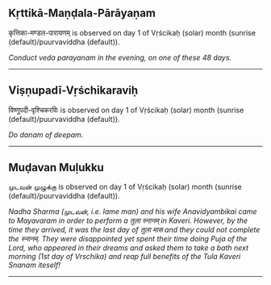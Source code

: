 ## Kṛttikā-Maṇḍala-Pārāyaṇam
कृत्तिका-मण्डल-पारायणम् is observed on day 1 of Vṛścikaḥ (solar) month (sunrise (default)/puurvaviddha (default)).

_Conduct veda parayanam in the evening, on one of these 48 days._

---
## Viṣṇupadī-Vṛśchikaraviḥ
विष्णुपदी-वृश्चिकरविः is observed on day 1 of Vṛścikaḥ (solar) month (sunrise (default)/puurvaviddha (default)).

_Do danam of deepam._

---
## Muḍavan Muḷukku
முடவன் முழுக்கு is observed on day 1 of Vṛścikaḥ (solar) month (sunrise (default)/puurvaviddha (default)).

_Nadha Sharma (முடவன், i.e. lame man) and his wife Anavidyambikai came to Mayavaram in order to perform a तुला स्नानम् in Kaveri. However, by the time they arrived, it was the last day of तुला मास and they could not complete the स्नानम्. They were disappointed yet spent their time doing Puja of the Lord, who appeared in their dreams and asked them to take a bath next morning (1st day of Vrschika) and reap full benefits of the Tula Kaveri Snanam iteself!_

---
